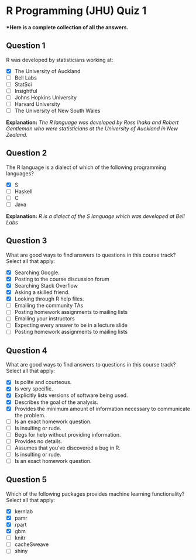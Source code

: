 # R Programming (JHU) Quiz 1
#### *Here is a complete collection of all the answers.

Question 1
----------
R was developed by statisticians working at:

- [x] The University of Auckland
- [ ] Bell Labs
- [ ] StatSci
- [ ] Insightful
- [ ] Johns Hopkins University
- [ ] Harvard University
- [ ] The University of New South Wales

**Explanation:**
*The R language was developed by Ross Ihaka and Robert Gentleman who were statisticians at the University of Auckland in New Zealand.*

Question 2
----------
The R language is a dialect of which of the following programming languages?

- [x] S
- [ ] Haskell
- [ ] C
- [ ] Java

**Explanation:**
*R is a dialect of the S language which was developed at Bell Labs*

Question 3
----------
What are good ways to find answers to questions in this course track? Select all that apply:

- [x] Searching Google.
- [x] Posting to the course discussion forum
- [x] Searching Stack Overflow
- [x] Asking a skilled friend.
- [x] Looking through R help files.
- [ ] Emailing the community TAs
- [ ] Posting homework assignments to mailing lists
- [ ] Emailing your instructors
- [ ] Expecting every answer to be in a lecture slide
- [ ] Posting homework assignments to mailing lists

Question 4
----------
What are good ways to find answers to questions in this course track? Select all that apply:

- [x] Is polite and courteous.
- [x] Is very specific.
- [x] Explicitly lists versions of software being used.
- [x] Describes the goal of the analysis.
- [x] Provides the minimum amount of information necessary to communicate the problem.
- [ ] Is an exact homework question.
- [ ] Is insulting or rude.
- [ ] Begs for help without providing information.
- [ ] Provides no details.
- [ ] Assumes that you've discovered a bug in R.
- [ ] Is insulting or rude.
- [ ] Is an exact homework question.

Question 5
----------
Which of the following packages provides machine learning functionality? Select all that apply:

- [x] kernlab
- [x] pamr
- [x] rpart
- [x] gbm
- [ ] knitr
- [ ] cacheSweave
- [ ] shiny
